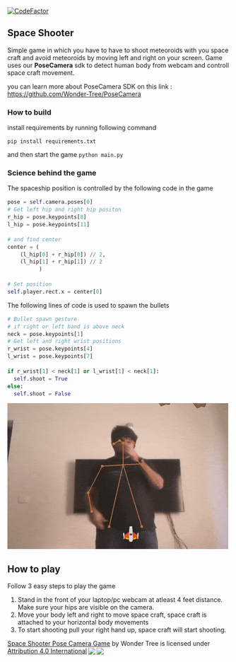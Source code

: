 [![CodeFactor](https://www.codefactor.io/repository/github/wonder-tree/SpaceShooter-PoseCamera/badge/main?s=2f1b8e81d87a77838e2747d77df1c942b1259636)](https://www.codefactor.io/repository/github/wonder-tree/SpaceShooter-PoseCamera/overview/main)

## Space Shooter
Simple game in which you have to have to shoot meteoroids with you space craft and avoid meteoroids by moving left and right on your screen. Game uses our **PoseCamera** sdk to detect human body from webcam and controll space craft movement.

you can learn more about PoseCamera SDK on this link : https://github.com/Wonder-Tree/PoseCamera

### How to build
install requirements by running following command
```
pip install requirements.txt
```
and then start the game `python main.py`

### Science behind the game
The spaceship position is controlled by the following code in the game
```python
pose = self.camera.poses[0]
# Get left hip and right hip positon
r_hip = pose.keypoints[8]
l_hip = pose.keypoints[11]
                
# and find center
center = (
    (l_hip[0] + r_hip[0]) // 2, 
    (l_hip[1] + r_hip[1]) // 2
          )

# Set position 
self.player.rect.x = center[0]
```

The following lines of code is used to spawn the bullets
```python
# Bullet spawn gesture
# if right or left hand is above neck
neck = pose.keypoints[1]
# Get left and right wrist positions
r_wrist = pose.keypoints[4]
l_wrist = pose.keypoints[7]

if r_wrist[1] < neck[1] or l_wrist[1] < neck[1]:
  self.shoot = True
else:
  self.shoot = False
```

![Sampel output](output.gif)

## How to play
Follow 3 easy steps to play the game
1. Stand in the front of your laptop/pc webcam at atleast 4 feet distance. Make sure your hips are visible on the camera.
2. Move your body left and right to move space craft, space craft is attached to your horizontal body movements
3. To start shooting pull your right hand up, space craft will start shooting.


<p xmlns:cc="http://creativecommons.org/ns#" xmlns:dct="http://purl.org/dc/terms/"><a property="dct:title" rel="cc:attributionURL" href="https://github.com/Wonder-Tree/PoseCameraGame1">Space Shooter Pose Camera Game</a> by <span property="cc:attributionName">Wonder Tree</span> is licensed under <a href="http://creativecommons.org/licenses/by/4.0/?ref=chooser-v1" target="_blank" rel="license noopener noreferrer" style="display:inline-block;">Attribution 4.0 International<img style="height:22px!important;margin-left:3px;vertical-align:text-bottom;" src="https://mirrors.creativecommons.org/presskit/icons/cc.svg?ref=chooser-v1"><img style="height:22px!important;margin-left:3px;vertical-align:text-bottom;" src="https://mirrors.creativecommons.org/presskit/icons/by.svg?ref=chooser-v1"></a></p>
